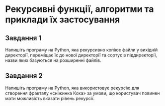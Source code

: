 # Рекурсивні функції, алгоритми та приклади їх застосування

## Завдання 1
Напишіть програму на Python, яка рекурсивно копіює файли у вихідній директорії, переміщає їх до нової директорії та сортує в піддиректорії, назви яких базуються на розширенні файлів.


## Завдання 2
Напишіть програму на Python, яка використовує рекурсію для створення фракталу «сніжинка Коха» за умови, що користувач повинен мати можливість вказати рівень рекурсії.
